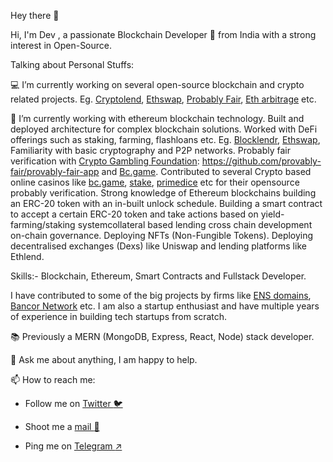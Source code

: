 Hey there 👋

Hi, I'm Dev , a passionate Blockchain Developer 🚀 from India with a strong interest in Open-Source.

Talking about Personal Stuffs:

💻 I’m currently working on several open-source blockchain and crypto related projects. Eg. [Cryptolend](https://github.com/crypto-lend), [Ethswap](
https://github.com/Devilla/EthSwap), [Probably Fair](https://github.com/provably-fair/provably-fair-app), [Eth arbitrage](https://github.com/Devilla/eth-arbitrage) etc.

🌱 I’m currently working with ethereum blockchain technology. Built and deployed architecture for complex blockchain solutions.
Worked with DeFi offerings such as staking, farming, flashloans etc. Eg. [Blocklendr](https://github.com/BlocklendrApp/blocklendr.ui), [Ethswap](https://github.com/Devilla/EthSwap),
Familiarity with basic cryptography and P2P networks. Probably fair verification with [Crypto Gambling Foundation](https://cryptogambling.org/): https://github.com/provably-fair/provably-fair-app and [Bc.game](https://github.com/ProvablyFairBets/bcgame).
Contributed to several Crypto based online casinos like [bc.game](https://bc.game/home), [stake](https://stake.com), [primedice](https://primedice.com) etc for their opensource probably verification. Strong knowledge of Ethereum blockchains building an ERC-20 token with an in-built unlock schedule. 
Building a smart contract to accept a certain ERC-20 token and take actions based on yield-farming/staking systemcollateral based lending cross chain development on-chain governance.
Deploying NFTs (Non-Fungible Tokens). Deploying decentralised exchanges (Dexs) like Uniswap and lending platforms like Ethlend.

Skills:- Blockchain, Ethereum, Smart Contracts and Fullstack Developer.


I have contributed to some of the big projects by firms like [ENS domains](https://github.com/ensdomains/address-encoder/commits?author=Devilla), 
[Bancor Network](https://github.com/bancorprotocol/sdk/graphs/contributors) etc. I am also a startup enthusiast and have multiple years of experience in building tech startups from scratch.

📚 Previously a MERN (MongoDB, Express, React, Node) stack developer.

💬 Ask me about anything, I am happy to help.

📫 How to reach me: 

- Follow me on  [Twitter :bird:](https://twitter.com/Dev_Messilla)

- Shoot me a [mail :love_letter:](dev.koold@gmail.com)

- Ping me on [Telegram :arrow_upper_right:](https://t.me/Devilla7)
